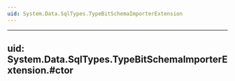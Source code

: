 ```yaml
---
uid: System.Data.SqlTypes.TypeBitSchemaImporterExtension
---
```


---
uid: System.Data.SqlTypes.TypeBitSchemaImporterExtension.#ctor
---
